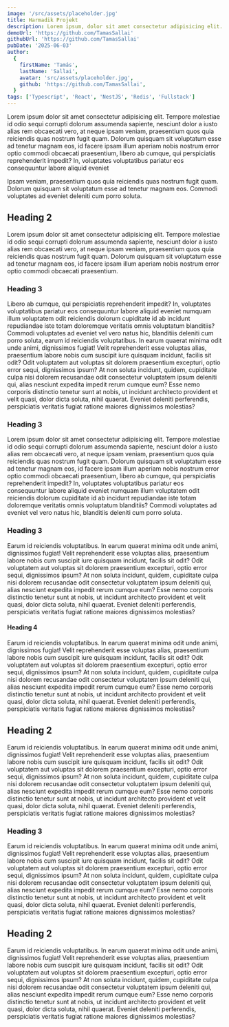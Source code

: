 ```yaml
---
image: '/src/assets/placeholder.jpg'
title: Harmadik Projekt
description: Lorem ipsum, dolor sit amet consectetur adipisicing elit. Iusto soluta distinctio et voluptas ipsum tempora est amet, nisi reprehenderit.
demoUrl: 'https://github.com/TamasSallai'
githubUrl: 'https://github.com/TamasSallai'
pubDate: '2025-06-03'
author:
  {
    firstName: 'Tamás',
    lastName: 'Sallai',
    avatar: 'src/assets/placeholder.jpg',
    github: 'https://github.com/TamasSallai',
  }
tags: ['Typescript', 'React', 'NestJS', 'Redis', 'Fullstack']
---
```


Lorem ipsum dolor sit amet consectetur adipisicing elit. Tempore molestiae id odio sequi corrupti dolorum assumenda sapiente, nesciunt dolor a iusto alias rem obcaecati vero, at neque ipsam veniam, praesentium quos quia reiciendis quas nostrum fugit quam. Dolorum quisquam sit voluptatum esse ad tenetur magnam eos, id facere ipsam illum aperiam nobis nostrum error optio commodi obcaecati praesentium, libero ab cumque, qui perspiciatis reprehenderit impedit? In, voluptates voluptatibus pariatur eos consequuntur labore aliquid eveniet

Ipsam veniam, praesentium quos quia reiciendis quas nostrum fugit quam. Dolorum quisquam sit voluptatum esse ad tenetur magnam eos. Commodi voluptates ad eveniet deleniti cum porro soluta.

## Heading 2

Lorem ipsum dolor sit amet consectetur adipisicing elit. Tempore molestiae id odio sequi corrupti dolorum assumenda sapiente, nesciunt dolor a iusto alias rem obcaecati vero, at neque ipsam veniam, praesentium quos quia reiciendis quas nostrum fugit quam. Dolorum quisquam sit voluptatum esse ad tenetur magnam eos, id facere ipsam illum aperiam nobis nostrum error optio commodi obcaecati praesentium.

### Heading 3

Libero ab cumque, qui perspiciatis reprehenderit impedit? In, voluptates voluptatibus pariatur eos consequuntur labore aliquid eveniet numquam illum voluptatem odit reiciendis dolorum cupiditate id ab incidunt repudiandae iste totam doloremque veritatis omnis voluptatum blanditiis? Commodi voluptates ad eveniet vel vero natus hic, blanditiis deleniti cum porro soluta, earum id reiciendis voluptatibus. In earum quaerat minima odit unde animi, dignissimos fugiat! Velit reprehenderit esse voluptas alias, praesentium labore nobis cum suscipit iure quisquam incidunt, facilis sit odit? Odit voluptatem aut voluptas sit dolorem praesentium excepturi, optio error sequi, dignissimos ipsum? At non soluta incidunt, quidem, cupiditate culpa nisi dolorem recusandae odit consectetur voluptatem ipsum deleniti qui, alias nesciunt expedita impedit rerum cumque eum? Esse nemo corporis distinctio tenetur sunt at nobis, ut incidunt architecto provident et velit quasi, dolor dicta soluta, nihil quaerat. Eveniet deleniti perferendis, perspiciatis veritatis fugiat ratione maiores dignissimos molestias?

### Heading 3

Lorem ipsum dolor sit amet consectetur adipisicing elit. Tempore molestiae id odio sequi corrupti dolorum assumenda sapiente, nesciunt dolor a iusto alias rem obcaecati vero, at neque ipsam veniam, praesentium quos quia reiciendis quas nostrum fugit quam. Dolorum quisquam sit voluptatum esse ad tenetur magnam eos, id facere ipsam illum aperiam nobis nostrum error optio commodi obcaecati praesentium, libero ab cumque, qui perspiciatis reprehenderit impedit? In, voluptates voluptatibus pariatur eos consequuntur labore aliquid eveniet numquam illum voluptatem odit reiciendis dolorum cupiditate id ab incidunt repudiandae iste totam doloremque veritatis omnis voluptatum blanditiis? Commodi voluptates ad eveniet vel vero natus hic, blanditiis deleniti cum porro soluta.

### Heading 3

Earum id reiciendis voluptatibus. In earum quaerat minima odit unde animi, dignissimos fugiat! Velit reprehenderit esse voluptas alias, praesentium labore nobis cum suscipit iure quisquam incidunt, facilis sit odit? Odit voluptatem aut voluptas sit dolorem praesentium excepturi, optio error sequi, dignissimos ipsum? At non soluta incidunt, quidem, cupiditate culpa nisi dolorem recusandae odit consectetur voluptatem ipsum deleniti qui, alias nesciunt expedita impedit rerum cumque eum? Esse nemo corporis distinctio tenetur sunt at nobis, ut incidunt architecto provident et velit quasi, dolor dicta soluta, nihil quaerat. Eveniet deleniti perferendis, perspiciatis veritatis fugiat ratione maiores dignissimos molestias?

#### Heading 4

Earum id reiciendis voluptatibus. In earum quaerat minima odit unde animi, dignissimos fugiat! Velit reprehenderit esse voluptas alias, praesentium labore nobis cum suscipit iure quisquam incidunt, facilis sit odit? Odit voluptatem aut voluptas sit dolorem praesentium excepturi, optio error sequi, dignissimos ipsum? At non soluta incidunt, quidem, cupiditate culpa nisi dolorem recusandae odit consectetur voluptatem ipsum deleniti qui, alias nesciunt expedita impedit rerum cumque eum? Esse nemo corporis distinctio tenetur sunt at nobis, ut incidunt architecto provident et velit quasi, dolor dicta soluta, nihil quaerat. Eveniet deleniti perferendis, perspiciatis veritatis fugiat ratione maiores dignissimos molestias?

## Heading 2

Earum id reiciendis voluptatibus. In earum quaerat minima odit unde animi, dignissimos fugiat! Velit reprehenderit esse voluptas alias, praesentium labore nobis cum suscipit iure quisquam incidunt, facilis sit odit? Odit voluptatem aut voluptas sit dolorem praesentium excepturi, optio error sequi, dignissimos ipsum? At non soluta incidunt, quidem, cupiditate culpa nisi dolorem recusandae odit consectetur voluptatem ipsum deleniti qui, alias nesciunt expedita impedit rerum cumque eum? Esse nemo corporis distinctio tenetur sunt at nobis, ut incidunt architecto provident et velit quasi, dolor dicta soluta, nihil quaerat. Eveniet deleniti perferendis, perspiciatis veritatis fugiat ratione maiores dignissimos molestias?

### Heading 3

Earum id reiciendis voluptatibus. In earum quaerat minima odit unde animi, dignissimos fugiat! Velit reprehenderit esse voluptas alias, praesentium labore nobis cum suscipit iure quisquam incidunt, facilis sit odit? Odit voluptatem aut voluptas sit dolorem praesentium excepturi, optio error sequi, dignissimos ipsum? At non soluta incidunt, quidem, cupiditate culpa nisi dolorem recusandae odit consectetur voluptatem ipsum deleniti qui, alias nesciunt expedita impedit rerum cumque eum? Esse nemo corporis distinctio tenetur sunt at nobis, ut incidunt architecto provident et velit quasi, dolor dicta soluta, nihil quaerat. Eveniet deleniti perferendis, perspiciatis veritatis fugiat ratione maiores dignissimos molestias?

## Heading 2

Earum id reiciendis voluptatibus. In earum quaerat minima odit unde animi, dignissimos fugiat! Velit reprehenderit esse voluptas alias, praesentium labore nobis cum suscipit iure quisquam incidunt, facilis sit odit? Odit voluptatem aut voluptas sit dolorem praesentium excepturi, optio error sequi, dignissimos ipsum? At non soluta incidunt, quidem, cupiditate culpa nisi dolorem recusandae odit consectetur voluptatem ipsum deleniti qui, alias nesciunt expedita impedit rerum cumque eum? Esse nemo corporis distinctio tenetur sunt at nobis, ut incidunt architecto provident et velit quasi, dolor dicta soluta, nihil quaerat. Eveniet deleniti perferendis, perspiciatis veritatis fugiat ratione maiores dignissimos molestias?
